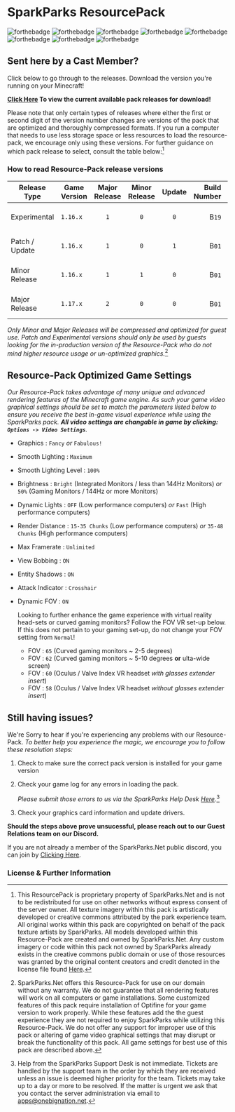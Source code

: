 # SparkParks ResourcePack
![forthebadge](https://forthebadge.com/images/badges/powered-by-overtime.svg)    ![forthebadge](https://forthebadge.com/images/badges/built-with-love.svg)    ![forthebadge](https://forthebadge.com/images/badges/not-a-bug-a-feature.svg)    ![forthebadge](https://forthebadge.com/images/badges/powered-by-black-magic.svg)    ![forthebadge](https://forthebadge.com/images/badges/contains-cat-gifs.svg)    ![forthebadge](https://forthebadge.com/images/badges/uses-git.svg)    ![forthebadge](https://forthebadge.com/images/badges/for-you.svg)    ![forthebadge](https://forthebadge.com/images/badges/certified-steve-bruhle.svg)
## Sent here by a Cast Member?
Click below to go through to the releases. Download the version you're running on your Minecraft!

**[Click Here](https://www.github.com/OneBigNation-Networks/SparkParks-ResourcePack/releases) To view the current available pack releases for download!**

Please note that only certain types of releases where either the first or second digit of the version number changes are versions of the pack that are optimized and thoroughly compressed formats. If you run a computer that needs to use less storage space or less resources to load the resource-pack, we encourage only using these versions. For further guidance on which pack release to select, consult the table below:[^1]

### How to read Resource-Pack release versions
Release Type | Game Version | Major Release | Minor Release | Update | Build Number | *Example Format*
------------ | ------------ | :-------------: | :-------------: | :------: | ------------: | --------------- |
Experimental | `1.16.x` | `1` | `0` | `0` | B`19` | *SparkParks RP 1.16.x 1.0.0 **B19***
Patch / Update | `1.16.x` | `1` | `0` | `1` | B`01` | *SparkParks RP 1.16.x 1.0.**1** B01*
Minor Release | `1.16.x` | `1` | `1` | `0` | B`01` | *SparkParks RP 1.16.x 1.**1**.0 B01*
Major Release | `1.17.x` | `2` | `0` | `0` | B`01` | *SparkParks RP 1.16.x **2**.0.0 B01*

*Only Minor and Major Releases will be compressed and optimized for guest use. Patch and Experimental versions should only be used by guests looking for the in-production version of the Resource-Pack who do not mind higher resource usage or un-optimized graphics.*[^2]

## Resource-Pack Optimized Game Settings
*Our Resource-Pack takes advantage of many unique and advanced rendering features of the Minecraft game engine. As such your game video graphical settings should be set to match the parameters listed below to ensure you receive the best in-game visual experience while using the SparkParks pack.
**All video settings are changable in game by clicking: `Options -> Video Settings`**.*
+ Graphics : `Fancy` *or* `Fabulous!`
+ Smooth Lighting : `Maximum`
+ Smooth Lighting Level : `100%`
+ Brightness : `Bright` (Integrated Monitors / less than 144Hz Monitors) *or* `50%` (Gaming Monitors / 144Hz or more Monitors)
+ Dynamic Lights : `OFF` (Low performance computers) *or* `Fast` (High performance computers)
+ Render Distance : `15-35 Chunks` (Low performance computers) *or* `35-48 Chunks` (High performance computers)
+ Max Framerate : `Unlimited`
+ View Bobbing : `ON`
+ Entity Shadows : `ON`
+ Attack Indicator : `Crosshair`
+ Dynamic FOV : `ON`
   
   Looking to further enhance the game experience with virtual reality head-sets or curved gaming monitors?  Follow the FOV VR set-up below. If this does not pertain to your gaming set-up, do not change your FOV setting from `Normal`!
   + FOV : `65` (Curved gaming monitors ~ 2-5 degrees)
   + FOV : `62` (Curved gaming monitors ~ 5-10 degrees **or** ulta-wide screen)
   + FOV : `60` (Oculus / Valve Index VR headset *with glasses extender insert*)
   + FOV : `58` (Oculus / Valve Index VR headset *without glasses extender insert*)

## Still having issues?
We're Sorry to hear if you're experiencing any problems with our Resource-Pack.
*To better help you experience the magic, we encourage you to follow these resolution steps:*

1. Check to make sure the correct pack version is installed for your game version
2. Check your game log for any errors in loading the pack.

   *Please submit those errors to us via the SparkParks Help Desk [Here](https://support.onebignation.net/desk).*[^3]
3. Check your graphics card information and update drivers.

**Should the steps above prove unsucessful, please reach out to our Guest Relations team on our Discord.**

If you are not already a member of the SparkParks.Net public discord, you can join by [Clicking Here](https://discord.gg/GstPdt8).

### License & Further Information
[^1]: This ResourcePack is proprietary property of SparkParks.Net and is not to be redistributed for use on other networks without express consent of the server owner. All texture imagery within this pack is artistically developed or creative commons attributed by the park experience team. All original works within this pack are copyrighted on behalf of the pack texture artists by SparkParks. All models developed within this Resource-Pack are created and owned by SparkParks.Net.
Any custom imagery or code within this pack not owned by SparkParks already exists in the creative commons public domain or use of those resources was granted by the original content creators and credit denoted in the license file found [Here](https://www.github.com/OneBigNation-Networks/SparkParks-ResourcePack/license).
[^2]: SparkParks.Net offers this Resource-Pack for use on our domain without any warranty. We do not guarantee that all rendering features will work on all computers or game installations.  Some customized features of this pack require installation of Optifine for your game version to work properly. While these features add the the guest experience they are not required to enjoy SparkParks while utilizing this Resource-Pack. We do not offer any support for improper use of this pack or altering of game video graphical settings that may disrupt or break the functionality of this pack. All game settings for best use of this pack are described above.
[^3]: Help from the SparkParks Support Desk is not immediate. Tickets are handled by the support team in the order by which they are received unless an issue is deemed higher priority for the team. Tickets may take up to a day or more to be resolved. If the matter is urgent we ask that you contact the server administration via email to apps@onebignation.net.
